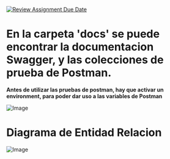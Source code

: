 [![Review Assignment Due Date](https://classroom.github.com/assets/deadline-readme-button-22041afd0340ce965d47ae6ef1cefeee28c7c493a6346c4f15d667ab976d596c.svg)](https://classroom.github.com/a/NImNxoFn)

# En la carpeta 'docs' se puede encontrar la documentacion Swagger, y las colecciones de prueba de Postman.

**Antes de utilizar las pruebas de postman, hay que activar un environment, para poder dar uso a las variables de Postman**

![Image](https://github.com/user-attachments/assets/9951e63b-b420-465a-917c-32f98b56f071)

# Diagrama de Entidad Relacion

![Image](https://github.com/user-attachments/assets/f6ab6002-d5ae-426f-b866-7e7e165422f6)
